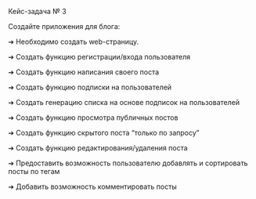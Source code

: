 Кейс-задача № 3

Создайте приложения для блога:

➔	Необходимо создать web-страницу.

➔	Создать функцию регистрации/входа пользователя

➔	Создать функцию написания своего поста

➔	Создать функцию подписки на пользователей

➔	Создать генерацию списка на основе подписок на пользователей

➔	Создать функцию просмотра публичных постов

➔	Создать функцию скрытого поста “только по запросу”

➔	Создать функцию редактирования/удаления поста

➔	Предоставить возможность пользователю добавлять и сортировать посты по тегам

➔	Добавить возможность комментировать посты

